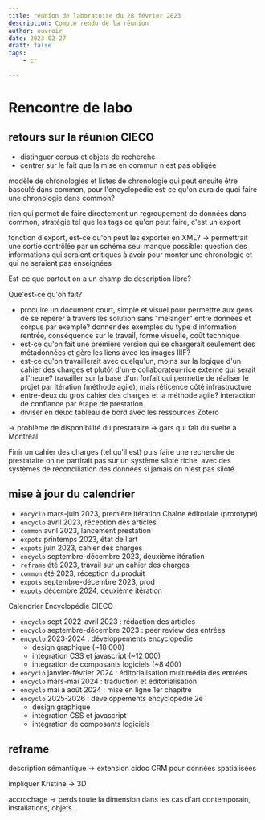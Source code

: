 ```yaml
---
title: réunion de laboratoire du 28 février 2023
description: Compte rendu de la réunion
author: ouvroir
date: 2023-02-27
draft: false
tags:
    - cr
    
---
```

# Rencontre de labo

## retours sur la réunion CIECO

- distinguer corpus et objets de recherche
- centrer sur le fait que la mise en commun n'est pas obligée


modèle de chronologies et listes de chronologie qui peut ensuite être basculé dans common, pour l'encyclopédie
est-ce qu'on aura de quoi faire une chronologie dans common? 

rien qui permet de faire directement un regroupement de données dans common, stratégie tel que les tags
ce qu'on peut faire, c'est un export

fonction d'export, est-ce qu'on peut les exporter en XML? 
→ permettrait une sortie contrôlée par un schéma
seul manque possible: question des informations qui seraient critiques à avoir pour monter une chronologie et qui ne seraient pas enseignées

Est-ce que partout on a un champ de description libre? 

Que'est-ce qu'on fait? 
- produire un document court, simple et visuel pour permettre aux gens de se repérer à travers les solution sans "mélanger" entre données et corpus par exemple? donner des exemples du type d'information rentrée, conséquence sur le travail, forme visuelle, coût technique 
- est-ce qu'on fait une première version qui se chargerait seulement des métadonnées et gère les liens avec les images IIIF? 
- est-ce qu'on travaillerait avec quelqu'un, moins sur la logique d'un cahier des charges et plutôt d'un·e collaborateur·rice externe qui serait à l'heure? travailler sur la base d'un forfait qui permette de réaliser le projet par itération (méthode agile), mais réticence côté infrastructure
- entre-deux du gros cahier des charges et la méthode agile? interaction de confiance par étape de prestation
- diviser en deux: tableau de bord avec les ressources Zotero


→ problème de disponibilité du prestataire
→ gars qui fait du svelte à Montréal

Finir un cahier des charges (tel qu'il est) puis faire une recherche de prestataire
on ne partirait pas sur un système siloté riche, avec des systèmes de réconciliation des données
si jamais on n'est pas siloté

## mise à jour du calendrier
<!-- à transférer dans le calendrier ouvroir-->
* `encyclo` mars-juin 2023, première itération Chaîne éditoriale (prototype)
* `encyclo` avril 2023, réception des articles
* `common` avril 2023, lancement prestation
* `expots` printemps 2023, état de l’art
* `expots` juin 2023, cahier des charges
* `encyclo` septembre-décembre 2023, deuxième itération
* `reframe` été 2023, travail sur un cahier des charges
* `common` été 2023, réception du produit
* `expots` septembre-décembre 2023, prod
* `expots` décembre 2024, deuxième itération

Calendrier Encyclopédie CIECO
* `encyclo` sept 2022-avril 2023 : rédaction des articles
* `encyclo` septembre-décembre 2023 : peer review des entrées
* `encyclo` 2023-2024 : développements encyclopédie 
    * design graphique (~18 000)
    * intégration CSS et javascript (~12 000)
    * intégration de composants logiciels (~8 400)
* `encyclo` janvier-février 2024 : éditorialisation multimédia des entrées 
* `encyclo` mars-mai 2024 : traduction et éditorialisation 
* `encyclo` mai à août 2024 : mise en ligne 1er chapitre
* `encyclo` 2025-2026 : développements encyclopédie 2e
    * design graphique
    * intégration CSS et javascript
    * intégration de composants logiciels


## reframe
description sémantique → extension cidoc CRM pour données spatialisées

impliquer Kristine → 3D

accrochage → perds toute la dimension dans les cas d'art contemporain, installations, objets...